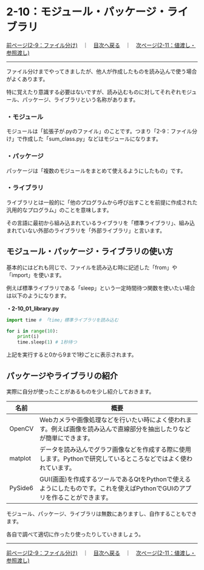 # 2-10：モジュール・パッケージ・ライブラリ

[前ページ(2-9：ファイル分け)](./2-09.md)　｜　[目次へ戻る](../index.md)　｜　[次ページ(2-11：値渡し・参照渡し)](./2-11.md)
- - -

ファイル分けまでやってきましたが、他人が作成したものを読み込んで使う場合がよくあります。

特に覚えたり意識する必要はないですが、読み込むものに対してそれぞれモジュール、パッケージ、ライブラリという名称があります。

### ・モジュール

モジュールは「拡張子が.pyのファイル」のことです。つまり「2-9：ファイル分け」で作成した「sum_class.py」などはモジュールになります。

### ・パッケージ

パッケージは「複数のモジュールをまとめて使えるようにしたもの」です。


### ・ライブラリ

ライブラリとは一般的に「他のプログラムから呼び出すことを前提に作成された汎用的なプログラム」のことを意味します。

その言語に最初から組み込まれているライブラリを「標準ライブラリ」、組み込まれていない外部のライブラリを「外部ライブラリ」と言います。

## モジュール・パッケージ・ライブラリの使い方

基本的にはどれも同じで、ファイルを読み込む時に記述した「from」や「import」を使います。

例えば標準ライブラリである「sleep」という一定時間待つ関数を使いたい場合は以下のようになります。

__・2-10_01_library.py__
~~~python
import time # 「time」標準ライブラリを読み込む

for i in range(10):
    print(i)
    time.sleep(1) # 1秒待つ
~~~

上記を実行すると0から9まで1秒ごとに表示されます。

## パッケージやライブラリの紹介

実際に自分が使ったことがあるものを少し紹介しておきます。

|名前|概要|
|---|---|
|OpenCV|Webカメラや画像処理などを行いたい時によく使われます。例えば画像を読み込んで直線部分を抽出したりなどが簡単にできます。|
|matplot|データを読み込んでグラフ画像などを作成する際に使用します。Pythonで研究しているところなどではよく使われています。|
|PySide6|GUI(画面)を作成するツールであるQtをPythonで使えるようにしたものです。これを使えばPythonでGUIのアプリを作ることができます。|


モジュール、パッケージ、ライブラリは無数にありますし、自作することもできます。

各自で調べて適切に作ったり使ったりしていきましょう。

- - -
[前ページ(2-9：ファイル分け)](./2-09.md)　｜　[目次へ戻る](../index.md)　｜　[次ページ(2-11：値渡し・参照渡し)](./2-11.md)